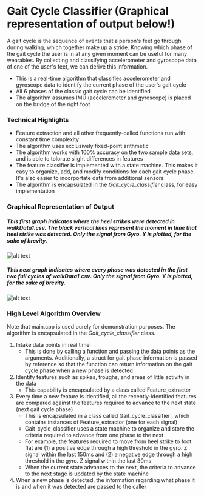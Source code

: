 # Gait Cycle Classifier (Graphical representation of output below!)

A gait cycle is the sequence of events that a person's feet go through during walking, which together make up a stride. Knowing which phase of the gait cycle the user is in at any given moment can be useful for many wearables. By collecting and classifying accelerometer and gyroscope data of one of the user's feet, we can derive this information. 

- This is a real-time algorithm that classifies accelerometer and gyroscope data to identify the current phase of the user's gait cycle
- All 6 phases of the classic gait cycle can be identified
- The algorithm assumes IMU (accelerometer and gyroscope) is placed on the bridge of the right foot

### Technical Highlights
- Feature extraction and all other frequently-called functions run with constant time complexity
- The algorithm uses exclusively fixed-point arithmetic 
- The algorithm works with 100% accuracy on the two sample data sets, and is able to tolorate slight differences in features 
- The feature classifier is implemented with a state machine. This makes it easy to organize, add, and modify conditions for each gait cycle phase. It's also easier to incorportate data from additional sensors
- The algorithm is encapsulated in the *Gait_cycle_classifier* class, for easy implementation

### Graphical Representation of Output

##### This first graph indicates where the heel strikes were detected in walkData1.csv. The black vertical lines represent the moment in time that heel strike was detected. Only the signal from Gyro. Y is plotted, for the sake of brevity.
![alt text](https://github.com/cancui/EMG-ECG-Signal-Processing-Library/blob/master/Sample%20Signals/EMG_raw_vs_filtered1.jpg "Logo Title Text 1")

##### This next graph indicates where every phase was detected in the first two full cycles of walkData1.csv. Only the signal from Gyro. Y is plotted, for the sake of brevity.
![alt text](https://github.com/cancui/EMG-ECG-Signal-Processing-Library/blob/master/Sample%20Signals/EMG_raw_vs_filtered2.jpg "Logo Title Text 1")

### High Level Algorithm Overview
Note that main.cpp is used purely for demonstration purposes. The algorithm is encapsulated in the *Gait_cycle_classifier* class.
1. Intake data points in real time
	* This is done by calling a function and passing the data points as the arguments. Additionally, a struct for gait phase information
is passed by reference so that the function can return information on the gait cycle phase when a new phase is detected
2. Identify features such as spikes, troughs, and areas of little activity in the data
	* This capability is encapsulated by a class called Feature_extractor
3. Every time a new feature is identified, all the recently-identified features are compared against the features required to advance to the
next state (next gait cycle phase)
	* This is encapsulated in a class called Gait_cycle_classifier , which contains instances of Feature_extractor (one for each signal)
	* Gait_cycle_classifier uses a state machine to organize and store the criteria required to advance from one phase to the next
	* For example, the features required to move from heel strike to foot flat are (1) a positive edge through a high threshold in the
gyro. Z signal within the last 150ms and (2) a negative edge through a high threshold in the gyro. Z signal within the last 30ms
	* When the current state advances to the next, the criteria to advance to the next stage is updated by the state machine
4. When a new phase is detected, the information regarding what phase it is and when it was detected are passed to the caller